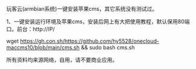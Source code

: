 玩客云(armbian系统)一键安装苹果cms，其它系统没有测试过。

1、一键安装运行环境及苹果cms，安装后网上有大把使用教程，默认保用80端口。前台：http://IP/

wget https://gh.con.sh/https://github.com/hy5528/onecloud-maccms10/blob/main/cms.sh && sudo bash cms.sh



所有资料均来源网络，自用，请不要商业应用。

